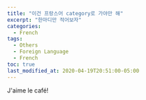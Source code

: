 ```yaml
---
title: "이건 프랑스어 category로 가야만 해"
excerpt: "한마디만 적어보자"
categories:
  - French
tags:
  - Others
  - Foreign Language
  - French
toc: true
last_modified_at: 2020-04-19T20:51:00-05:00
---
```


J'aime le café!
